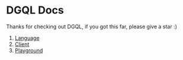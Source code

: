 # DGQL Docs

Thanks for checking out DGQL, if you got this far, please give a star :)

1. [Language](./language)
2. [Client](https://github.com/danstarns/DGQL/tree/main/packages/client)
3. [Playground](https://github.com/danstarns/DGQL/tree/main/packages/playground)
